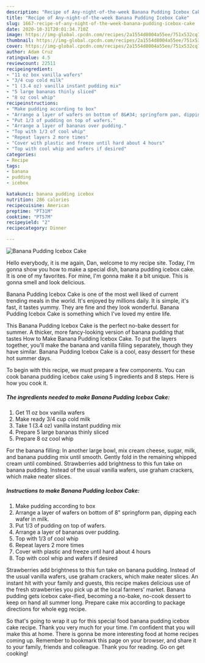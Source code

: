 ```yaml
---
description: "Recipe of Any-night-of-the-week Banana Pudding Icebox Cake"
title: "Recipe of Any-night-of-the-week Banana Pudding Icebox Cake"
slug: 1667-recipe-of-any-night-of-the-week-banana-pudding-icebox-cake
date: 2020-10-31T20:01:34.710Z
image: https://img-global.cpcdn.com/recipes/2a1554d8004a55ee/751x532cq70/banana-pudding-icebox-cake-recipe-main-photo.jpg
thumbnail: https://img-global.cpcdn.com/recipes/2a1554d8004a55ee/751x532cq70/banana-pudding-icebox-cake-recipe-main-photo.jpg
cover: https://img-global.cpcdn.com/recipes/2a1554d8004a55ee/751x532cq70/banana-pudding-icebox-cake-recipe-main-photo.jpg
author: Adam Cruz
ratingvalue: 4.5
reviewcount: 22511
recipeingredient:
- "11 oz box vanilla wafers"
- "3/4 cup cold milk"
- "1 (3.4 oz) vanilla instant pudding mix"
- "5 large bananas thinly sliced"
- "8 oz cool whip"
recipeinstructions:
- "Make pudding according to box"
- "Arrange a layer of wafers on bottom of 8&#34; springform pan, dipping each wafer in milk."
- "Put 1/3 of pudding on top of wafers."
- "Arrange a layer of bananas over pudding."
- "Top with 1/3 of cool whip"
- "Repeat layers 2 more times"
- "Cover with plastic and freeze until hard about 4 hours"
- "Top with cool whip and wafers if desired"
categories:
- Recipe
tags:
- banana
- pudding
- icebox

katakunci: banana pudding icebox 
nutrition: 286 calories
recipecuisine: American
preptime: "PT31M"
cooktime: "PT57M"
recipeyield: "2"
recipecategory: Dinner

---
```



![Banana Pudding Icebox Cake](https://img-global.cpcdn.com/recipes/2a1554d8004a55ee/751x532cq70/banana-pudding-icebox-cake-recipe-main-photo.jpg)

Hello everybody, it is me again, Dan, welcome to my recipe site. Today, I'm gonna show you how to make a special dish, banana pudding icebox cake. It is one of my favorites. For mine, I'm gonna make it a bit unique. This is gonna smell and look delicious.

Banana Pudding Icebox Cake is one of the most well liked of current trending meals in the world. It's enjoyed by millions daily. It is simple, it's fast, it tastes yummy. They are fine and they look wonderful. Banana Pudding Icebox Cake is something which I've loved my entire life.

This Banana Pudding Icebox Cake is the perfect no-bake dessert for summer. A thicker, more fancy-looking version of banana pudding that tastes How to Make Banana Pudding Icebox Cake. To put the layers together, you&#39;ll make the banana and vanilla filling separately, though they have similar. Banana Pudding Icebox Cake is a cool, easy dessert for these hot summer days.


To begin with this recipe, we must prepare a few components. You can cook banana pudding icebox cake using 5 ingredients and 8 steps. Here is how you cook it.

<!--inarticleads1-->

##### The ingredients needed to make Banana Pudding Icebox Cake:

1. Get 11 oz box vanilla wafers
1. Make ready 3/4 cup cold milk
1. Take 1 (3.4 oz) vanilla instant pudding mix
1. Prepare 5 large bananas thinly sliced
1. Prepare 8 oz cool whip


For the banana filling: In another large bowl, mix cream cheese, sugar, milk, and banana pudding mix until smooth. Gently fold in the remaining whipped cream until combined. Strawberries add brightness to this fun take on banana pudding. Instead of the usual vanilla wafers, use graham crackers, which make neater slices. 

<!--inarticleads2-->

##### Instructions to make Banana Pudding Icebox Cake:

1. Make pudding according to box
1. Arrange a layer of wafers on bottom of 8&#34; springform pan, dipping each wafer in milk.
1. Put 1/3 of pudding on top of wafers.
1. Arrange a layer of bananas over pudding.
1. Top with 1/3 of cool whip
1. Repeat layers 2 more times
1. Cover with plastic and freeze until hard about 4 hours
1. Top with cool whip and wafers if desired


Strawberries add brightness to this fun take on banana pudding. Instead of the usual vanilla wafers, use graham crackers, which make neater slices. An instant hit with your family and guests, this recipe makes delicious use of the fresh strawberries you pick up at the local farmers&#39; market. Banana pudding gets icebox cake-ified, becoming a no-bake, no-cook dessert to keep on hand all summer long. Prepare cake mix according to package directions for whole egg recipe. 

So that's going to wrap it up for this special food banana pudding icebox cake recipe. Thank you very much for your time. I'm confident that you will make this at home. There is gonna be more interesting food at home recipes coming up. Remember to bookmark this page on your browser, and share it to your family, friends and colleague. Thank you for reading. Go on get cooking!
